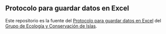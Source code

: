 ## Protocolo para guardar datos en Excel

Este repositorio es la fuente del [Protocolo para guardar datos en Excel](https://islasgeci.github.io/datos_en_excel/) del [Grupo de Ecología y Conservación de Islas](https://islas.org.mx).

